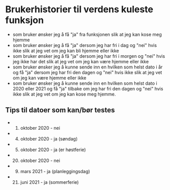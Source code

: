 # Brukerhistorier til verdens kuleste funksjon

- som bruker ønsker jeg å få "ja" fra funksjonen slik at jeg kan kose meg hjemme
- som bruker ønsker jeg å få "ja" dersom jeg har fri i dag og "nei" hvis ikke slik at jeg vet om jeg kan bli hjemme eller ikke
- som bruker ønsker jeg å få "ja" dersom jeg har fri i morgen og "nei" hvis jeg ikke har det slik at jeg vet om jeg kan være hjemme eller ikke
- som bruker ønsker jeg å kunne sende inn en hvilken som helst dato i år og få "ja" dersom jeg har fri den dagen og "nei" hvis ikke slik at jeg vet om jeg kan være hjemme eller ikke
- som bruker ønsker jeg å kunne sende inn en hvilken som helst dato i 2020 eller 2021 og få "ja" tilbake om jeg har fri den dagen og "nei" hvis ikke slik at jeg vet om jeg kan kose meg hjemme.

## Tips til datoer som kan/bør testes

- 01. oktober 2020 - nei
- 04. oktober 2020 - ja (søndag)
- 05. oktober 2020 - ja (er høstferie)
- 20. oktober 2020 - nei
- 09. mars 2021 - ja (planleggingsdag)
- 21. juni 2021 - ja (sommerferie)